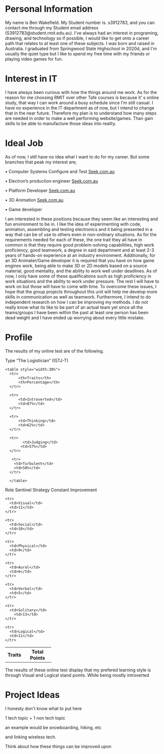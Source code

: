 <!doctype html>
<html>
<body>

<h1>Personal Information</h1>
<p>My name is Ben Wakefield. My Student number is. s3912783, and you can contact me through my Student email address (S3912783@student.rmit.edu.au).
I’ve always had an interest in programing, drawing, and technology so if possible, I would like to get onto a career path that relates to at least one of these subjects. I was born and raised in Australia. 
I graduated from Springwood State Highschool in 2020d, and I'm usually the quiet type but I like to spend my free time with my friends or playing video games for fun.</p>

<h1>Interest in IT</h1>
<p>I have always been curious with how the things around me work. As for the reason for me choosing RMIT over other Tafe courses is because it’ s online study, that way I can work around a busy schedule since I'm still casual. I have no experience in the IT department as of now, but I intend to change that in the near future. Therefore my plan is to understand how many steps are needed in order to make a well performing website/games. Than gain skills to be able to manufacture those ideas into reality.</p>

<h1>Ideal Job</h1>
<p>As of now, I still have no idea what I want to do for my career. But some branches that peak my interest are;</p>
<p>•	Computer Systems Configure and Test
<a href="https://www.seek.com.au/job/52531566?type=promoted#searchRequestToken=9f8832fd-c94f-4e02-9891-bf28722b0595">Seek.com.au</a></p>
<p>•	Electron’s production engineer 
<a href="https://www.seek.com.au/job/52500325?type=standard#searchRequestToken=82b12d87-2498-4ed0-97e1-b30600aee2d7">Seek.com.au</a></p>
<p>•	Platform Developer
<a href="https://www.seek.com.au/job/52356347?type=standout#searchRequestToken=1fc6d478-638b-448e-84dd-fc8979b774c5">Seek.com.au</a></p>
<p>•	3D Animation 
<a href="https://www.seek.com.au/job/52296654?type=standard#searchRequestToken=6e7b97f4-83d9-4d0f-9798-faf9b9f4827a">Seek.com.au</a></p>
<p>•	Game developer</p>
<p>I am interested in these positions because they seem like an interesting and fun environment to be in. I like the idea of experimenting with code, animation, assembling and testing electronics and it being presented in a way that can be of use to others even in non-ordinary situations.
As for the requirements needed for each of these, the one trait they all have in common is that they require good problem-solving capabilities, high work proficiency, good teamwork, a degree in said department and at least 2-3 years of hands-on experience at an industry environment. Additionally, for an 3D Animater/Game developer it is required that you have on how game engines work, being able to make 3D or 2D models based on a source material, good mentality, and the ability to work well under deadlines.
As of now, I only have some of these qualifications such as high proficiency in work situations and the ability to work under pressure. The rest I will have to work on but those will have to come with time. 
To overcome these issues, I hope that the group projects throughout this unit will help me develop more skills in communication as well as teamwork. Furthermore, I intend to do independent research on how I can be improving my methods.
I do not really know what its like to be part of an actual team yet since all the teams/groups I have been within the past at least one person has been dead weight and I have ended up worrying about every little mistake. 
</p>
<h1>Profile</h1>
<p>The results of my online test are of the following.</p>
<p> <p>Type	“The Logistician” (ISTJ-T)
      
    <table style="width:30%">
      <tr>
          <th>Traits</th>
          <th>Percentage</th>
      </tr>

      <tr>
          <td>Introverted</td>
          <td>87%</td>
      </tr>

      <tr>
          <td>Thinking</td>
          <td>62%</td>
      </tr>
         
      <tr>
            <td>Judging</td>
           <td>57%</td>
      </tr>
      
       <tr>
        <td>Turbulent</td>       
        <td>58%</td>
      </tr>
      
      </table>
Role	Sentinel
Strategy	Constant Improvement
</p>
  
<p>
<table style="width:30%">
    <tr>
      <th>Traits</th>
      <th>Total Points</th>
    </tr>
    
    <tr>
      <td>Visual</td>
      <td>11</td>
    </tr>
    
    <tr>
      <td>Social</td>
      <td>10</td>
    </tr>
          
    <tr>
      <td>Physical</td>
      <td>9</td>
    </tr>
                
    <tr>
      <td>Aural</td>
      <td>6</td>
    </tr>
  
    <tr>
      <td>Verbal</td>
      <td>5</td>
    </tr>
  
    <tr>
      <td>Solitary</td>
        <td>13</td>
    </tr>
  
    <tr>
      <td>Logical</td>
      <td>11</td>
    </tr>
  </table>
</p>

<p>The results of these online test display that my prefered learning style is through Visual and Logical stand points. While being mostly introverted</p>

<h1>Project Ideas</h1>
<p>I honesty don't know what to put here</p>
<p>1 tech topic + 1 non tech topic</p>
<p>an example would be snowboarding, hiking, etc</p>
<p>and linking wireless tech. </p>
<p>Think about how these things can be improved upon </p>


</body>
</html>
